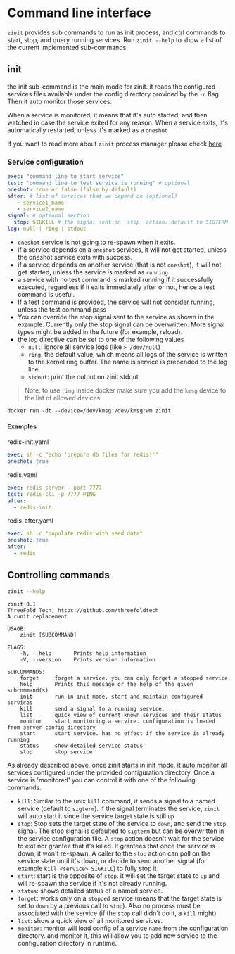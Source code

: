 # Command line interface
`zinit` provides sub commands to run as init process, and ctrl commands to start, stop, and query running services.
Run `zinit --help` to show a list of the current implemented sub-commands.

## init
the init sub-command is the main mode for zinit. it reads the configured services files available under the config directory provided by the `-c` flag. Then it auto monitor those services.

When a service is monitored, it means that it's auto started, and then watched in case the service exited for any reason. When a service exits, it's automatically restarted, unless it's marked as a `oneshot`

If you want to read more about `zinit` process manager please check [here](implementation.md)

### Service configuration
```yaml
exec: "command line to start service"
test: "command line to test service is running" # optional
oneshot: true or false (false by default)
after: # list of services that we depend on (optional)
   - service1_name
   - service2_name
signal: # optional section
  stop: SIGKILL # the signal sent on `stop` action. default to SIGTERM
log: null | ring | stdout
``` 

- `oneshot` service is not going to re-spawn when it exits.
- if a service depends on a `oneshot` services, it will not get started, unless the oneshot service exits with success.
- if a service depends on another service (that is not `oneshot`), it will not get started, unless the service is marked as `running`
- a service with no test command is marked running if it successfully executed, regardless if it exits immediately after or not, hence a test command is useful.
- If a test command is provided, the service will not consider running, unless the test command pass
- You can override the stop signal sent to the service as shown in the example. Currently only the stop
  signal can be overwritten. More signal types might be added in the future (for example, reload).
- the log directive can be set to one of the following values
  - `null`: ignore all service logs (like `> /dev/null`)
  - `ring`: the default value, which means all logs of the service is written to the kernel ring buffer. The name is service is prepended to the log line.
  - `stdout`: print the output on zinit stdout

> Note: to use `ring` inside docker make sure you add the `kmsg` device to the list of allowed devices
```
docker run -dt --device=/dev/kmsg:/dev/kmsg:wm zinit
```

#### Examples
redis-init.yaml
```yaml
exec: sh -c "echo 'prepare db files for redis!'"
oneshot: true
```

redis.yaml
```yaml
exec: redis-server --port 7777
test: redis-cli -p 7777 PING
after:
  - redis-init
```

redis-after.yaml
```yaml
exec: sh -c "populate redis with seed data"
oneshot: true
after:
  - redis
```

## Controlling commands
```bash
zinit --help
```

```
zinit 0.1
ThreeFold Tech, https://github.com/threefoldtech
A runit replacement

USAGE:
    zinit [SUBCOMMAND]

FLAGS:
    -h, --help       Prints help information
    -V, --version    Prints version information

SUBCOMMANDS:
    forget     forget a service. you can only forget a stopped service
    help       Prints this message or the help of the given subcommand(s)
    init       run in init mode, start and maintain configured services
    kill       send a signal to a running service.
    list       quick view of current known services and their status
    monitor    start monitoring a service. configuration is loaded from server config directory
    start      start service. has no effect if the service is already running
    status     show detailed service status
    stop       stop service

```

As already described above, once zinit starts in init mode, it auto monitor all services configured under the provided configuration directory. Once a service is 'monitored' you can control it with one of the following commands.

- `kill`: Similar to the unix `kill` command, it sends a signal to a named service (default to `sigterm`). If the signal terminates the service, `zinit` will auto start it since the service target state is still `up`
- `stop`: Stop sets the target state of the service to `down`, and send the `stop` signal. The stop signal is defaulted to `sigterm` but can be overwritten in the service configuration file. A `stop` action doesn't wait for the service to exit nor grantee that it's killed. It grantees that once the service is down, it won't re-spawn. A caller to the `stop` action can poll on the service state until it's down, or decide to send another signal (for example `kill <service> SIGKILL`) to fully stop it.
- `start`: start is the opposite of `stop`. it will set the target state to `up` and will re-spawn the service if it's not already running.
- `status`: shows detailed status of a named service.
- `forget`: works only on a `stopped` service (means that the target state is set to `down` by a previous call to `stop`). Also no process must be associated with the service (if the `stop` call didn't do it, a `kill` might)
- `list`: show a quick view of all monitored services.
- `monitor`: monitor will load config of a service `name` from the configuration directory. and monitor it, this will allow you to add new
service to the configuration directory in runtime.